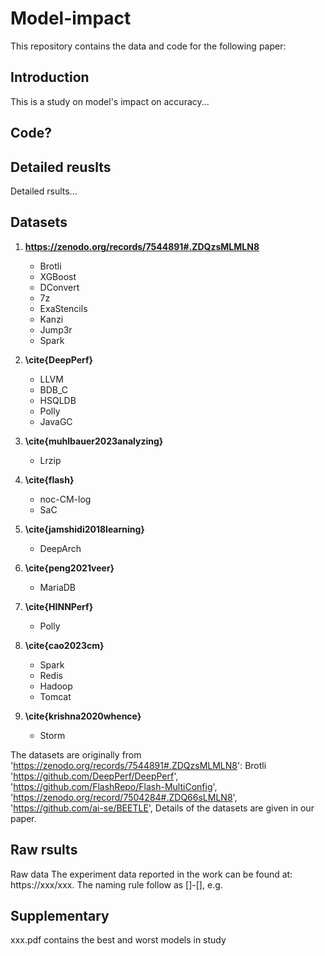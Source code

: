 # Model-impact
This repository contains the data and code for the following paper: 

## Introduction
This is a study on model's impact on accuracy...

## Code?

## Detailed reuslts
Detailed rsults...

## Datasets
1. **https://zenodo.org/records/7544891#.ZDQzsMLMLN8**
   - Brotli
   - XGBoost
   - DConvert
   - 7z
   - ExaStencils
   - Kanzi
   - Jump3r
   - Spark

2. **\cite{DeepPerf}**
   - LLVM
   - BDB_C
   - HSQLDB
   - Polly
   - JavaGC

3. **\cite{muhlbauer2023analyzing}**
   - Lrzip

4. **\cite{flash}**
   - noc-CM-log
   - SaC

5. **\cite{jamshidi2018learning}**
   - DeepArch

6. **\cite{peng2021veer}**
   - MariaDB

7. **\cite{HINNPerf}**
   - Polly

8. **\cite{cao2023cm}**
   - Spark
   - Redis
   - Hadoop
   - Tomcat

9. **\cite{krishna2020whence}**
   - Storm

The datasets are originally from 
'https://zenodo.org/records/7544891#.ZDQzsMLMLN8': Brotli
'https://github.com/DeepPerf/DeepPerf', 
'https://github.com/FlashRepo/Flash-MultiConfig', 
'https://zenodo.org/record/7504284#.ZDQ66sLMLN8',
'https://github.com/ai-se/BEETLE', Details of the datasets are given in our paper.



## Raw rsults
Raw data
The experiment data reported in the work can be found at: https://xxx/xxx. The naming rule follow as []-[], e.g.

## Supplementary
xxx.pdf contains the best and worst models in study
